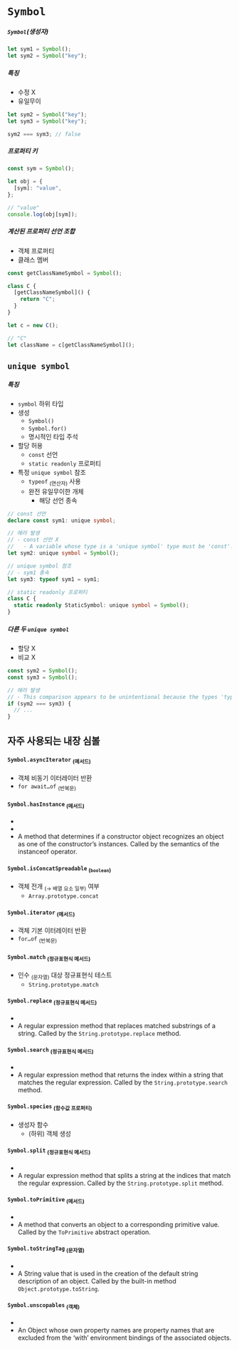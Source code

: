 `Symbol`
========


##### `Symbol`<ssub>(생성자)</ssub>
```ts
let sym1 = Symbol();
let sym2 = Symbol("key");
```

##### 특징
- 수정 X
- 유일무이
```ts
let sym2 = Symbol("key");
let sym3 = Symbol("key");

sym2 === sym3; // false
```

##### 프로퍼티 키
```ts
const sym = Symbol();

let obj = {
  [sym]: "value",
};

// "value"
console.log(obj[sym]);
```

##### 계산된 프로퍼티 선언 조합
- 객체 프로퍼티
- 클래스 멤버
```ts
const getClassNameSymbol = Symbol();

class C {
  [getClassNameSymbol]() {
    return "C";
  }
}

let c = new C();

// "C"
let className = c[getClassNameSymbol]();
```

## `unique symbol`

##### 특징
- `symbol` 하위 타입
- 생성
  - `Symbol()`
  - `Symbol.for()`
  - 명시적인 타입 주석
- 할당 허용
  - `const` 선언
  - `static readonly` 프로퍼티
- 특정 `unique symbol` 참조
  - `typeof` <sub>(연산자)</sub> 사용
  - 완전 유일무이한 개체
    - 해당 선언 종속
```ts
// const 선언
declare const sym1: unique symbol;

// 에러 발생
// - const 선언 X
//   - A variable whose type is a 'unique symbol' type must be 'const'.
let sym2: unique symbol = Symbol();

// unique symbol 참조
// - sym1 종속
let sym3: typeof sym1 = sym1;

// static readonly 프로퍼티
class C {
  static readonly StaticSymbol: unique symbol = Symbol();
}
```

##### 다른 두 `unique symbol`
- 할당 X
- 비교 X
```ts
const sym2 = Symbol();
const sym3 = Symbol();

// 에러 발생
// - This comparison appears to be unintentional because the types 'typeof sym2' and 'typeof sym3' have no overlap.
if (sym2 === sym3) {
  // ...
}
```

## 자주 사용되는 내장 심볼

#### `Symbol.asyncIterator` <sub>(메서드)</sub>
- 객체 비동기 이터레이터 반환
- `for await…of` <sub>(반복문)</sub>

#### `Symbol.hasInstance` <sub>(메서드)</sub>
- 
- 
- A method that determines if a constructor object recognizes an object as one of the constructor’s instances. Called by the semantics of the instanceof operator.

#### `Symbol.isConcatSpreadable` <sub>(`boolean`)</sub>
- 객체 전개 <sub>(→ 배열 요소 일부)</sub> 여부
  - `Array.prototype.concat`

#### `Symbol.iterator` <sub>(메서드)</sub>
- 객체 기본 이터레이터 반환
- `for…of` <sub>(반복문)</sub>

#### `Symbol.match` <sub>(정규표현식 메서드)</sub>
- 인수 <sub>(문자열)</sub> 대상 정규표현식 테스트
  - `String.prototype.match`

#### `Symbol.replace` <sub>(정규표현식 메서드)</sub>
- 
- A regular expression method that replaces matched substrings of a string. Called by the `String.prototype.replace` method.

#### `Symbol.search` <sub>(정규표현식 메서드)</sub>
- 
- A regular expression method that returns the index within a string that matches the regular expression. Called by the `String.prototype.search` method.

#### `Symbol.species` <sub>(함수값 프로퍼티)</sub>
- 생성자 함수
  - (하위) 객체 생성

#### `Symbol.split` <sub>(정규표현식 메서드)</sub>
- 
- A regular expression method that splits a string at the indices that match the regular expression. Called by the `String.prototype.split` method.

#### `Symbol.toPrimitive` <sub>(메서드)</sub>
- 
- A method that converts an object to a corresponding primitive value. Called by the `ToPrimitive` abstract operation.

#### `Symbol.toStringTag` <sub>(문자열)</sub>
- 
- A String value that is used in the creation of the default string description of an object. Called by the built-in method `Object.prototype.toString`.

#### `Symbol.unscopables` <sub>(객체)</sub>
- 
- An Object whose own property names are property names that are excluded from the ‘with’ environment bindings of the associated objects.
